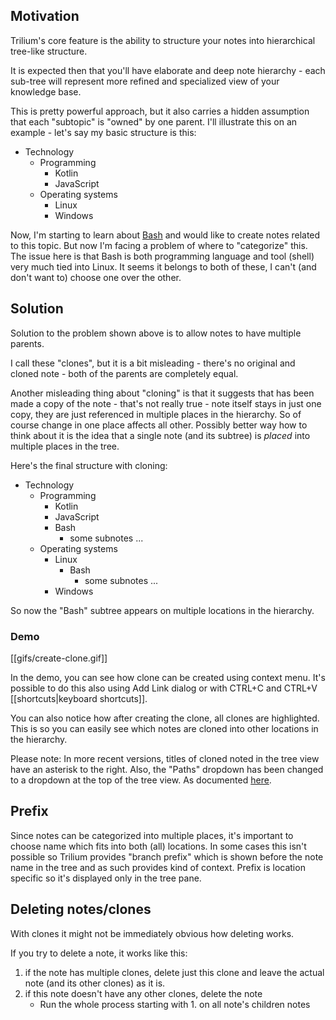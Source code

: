 ## Motivation
Trilium's core feature is the ability to structure your notes into hierarchical tree-like structure.

It is expected then that you'll have elaborate and deep note hierarchy - each sub-tree will represent more refined and specialized view of your knowledge base.

This is pretty powerful approach, but it also carries a hidden assumption that each "subtopic" is "owned" by one parent. I'll illustrate this on an example - let's say my basic structure is this:

* Technology
  * Programming
    * Kotlin
    * JavaScript
  * Operating systems
    * Linux
    * Windows
    
Now, I'm starting to learn about [Bash](https://en.wikipedia.org/wiki/Bash_(Unix_shell)) and would like to create notes related to this topic. 
But now I'm facing a problem of where to "categorize" this.
The issue here is that Bash is both programming language and tool (shell) very much tied into Linux. It seems it belongs to both of these, I can't (and don't want to) choose one over the other.

## Solution
Solution to the problem shown above is to allow notes to have multiple parents. 

I call these "clones", but it is a bit misleading - there's no original and cloned note - both of the parents are completely equal. 

Another misleading thing about "cloning" is that it suggests that has been made a copy of the note - that's not really true - note itself stays in just one copy, they are just referenced in multiple places in the hierarchy. So of course change in one place affects all other. Possibly better way how to think about it is the idea that a single note (and its subtree) is *placed* into multiple places in the tree.

Here's the final structure with cloning:

* Technology
  * Programming
    * Kotlin
    * JavaScript
    * Bash
      * some subnotes ...
  * Operating systems
    * Linux
      * Bash
        * some subnotes ...
    * Windows
    
So now the "Bash" subtree appears on multiple locations in the hierarchy.

### Demo
[[gifs/create-clone.gif]]

In the demo, you can see how clone can be created using context menu. It's possible to do this also using Add Link dialog or with CTRL+C and CTRL+V [[shortcuts|keyboard shortcuts]].

You can also notice how after creating the clone, all clones are highlighted. This is so you can easily see which notes are cloned into other locations in the hierarchy.

Please note: In more recent versions, titles of cloned noted in the tree view have an asterisk to the right. Also, the "Paths" dropdown has been changed to a dropdown at the top of the tree view. As documented [here](https://github.com/zadam/trilium/issues/1139#issuecomment-651582746).

## Prefix

Since notes can be categorized into multiple places, it's important to choose name which fits into both (all) locations. 
In some cases this isn't possible so Trilium provides "branch prefix" which is shown before the note name in the tree and as such provides kind of context. 
Prefix is location specific so it's displayed only in the tree pane.

## Deleting notes/clones

With clones it might not be immediately obvious how deleting works.

If you try to delete a note, it works like this:

1. if the note has multiple clones, delete just this clone and leave the actual note (and its other clones) as it is.
2. if this note doesn't have any other clones, delete the note
   * Run the whole process starting with 1. on all note's children notes 
